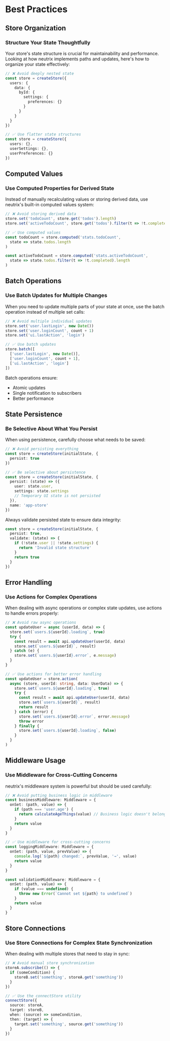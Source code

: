 # Best Practices 

## Store Organization

### Structure Your State Thoughtfully

Your store's state structure is crucial for maintainability and performance. Looking at how neutrix implements paths and updates, here's how to organize your state effectively:

```typescript
// ❌ Avoid deeply nested state
const store = createStore({
  users: {
    data: {
      byId: {
        settings: {
          preferences: {}
        }
      }
    }
  }
})

// ✅ Use flatter state structures
const store = createStore({
  users: {},
  userSettings: {},
  userPreferences: {}
})
```

## Computed Values

### Use Computed Properties for Derived State

Instead of manually recalculating values or storing derived data, use neutrix's built-in computed values system:

```typescript
// ❌ Avoid storing derived data
store.set('todoCount', store.get('todos').length)
store.set('activeTodoCount', store.get('todos').filter(t => !t.completed).length)

// ✅ Use computed values
const todoCount = store.computed('stats.todoCount', 
  state => state.todos.length
)

const activeTodoCount = store.computed('stats.activeTodoCount', 
  state => state.todos.filter(t => !t.completed).length
)
```

## Batch Operations

### Use Batch Updates for Multiple Changes

When you need to update multiple parts of your state at once, use the batch operation instead of multiple set calls:

```typescript
// ❌ Avoid multiple individual updates
store.set('user.lastLogin', new Date())
store.set('user.loginCount', count + 1)
store.set('ui.lastAction', 'login')

// ✅ Use batch updates
store.batch([
  ['user.lastLogin', new Date()],
  ['user.loginCount', count + 1],
  ['ui.lastAction', 'login']
])
```

Batch operations ensure:

* Atomic updates
* Single notification to subscribers
* Better performance

## State Persistence

### Be Selective About What You Persist

When using persistence, carefully choose what needs to be saved:

```typescript
// ❌ Avoid persisting everything
const store = createStore(initialState, {
  persist: true
})

// ✅ Be selective about persistence
const store = createStore(initialState, {
  persist: (state) => ({
    user: state.user,
    settings: state.settings
    // Temporary UI state is not persisted
  }),
  name: 'app-store'
})
```

Always validate persisted state to ensure data integrity:

```typescript
const store = createStore(initialState, {
  persist: true,
  validate: (state) => {
    if (!state.user || !state.settings) {
      return 'Invalid state structure'
    }
    return true
  }
})
```

## Error Handling

### Use Actions for Complex Operations

When dealing with async operations or complex state updates, use actions to handle errors properly:

```typescript
// ❌ Avoid raw async operations
const updateUser = async (userId, data) => {
  store.set(`users.${userId}.loading`, true)
  try {
    const result = await api.updateUser(userId, data)
    store.set(`users.${userId}`, result)
  } catch (e) {
    store.set(`users.${userId}.error`, e.message)
  }
}

// ✅ Use actions for better error handling
const updateUser = store.action(
  async (store, userId: string, data: UserData) => {
    store.set(`users.${userId}.loading`, true)
    try {
      const result = await api.updateUser(userId, data)
      store.set(`users.${userId}`, result)
      return result
    } catch (error) {
      store.set(`users.${userId}.error`, error.message)
      throw error
    } finally {
      store.set(`users.${userId}.loading`, false)
    }
  }
)
```

## Middleware Usage

### Use Middleware for Cross-Cutting Concerns

neutrix's middleware system is powerful but should be used carefully:

```typescript
// ❌ Avoid putting business logic in middleware
const businessMiddleware: Middleware = {
  onSet: (path, value) => {
    if (path === 'user.age') {
      return calculateAgeThings(value) // Business logic doesn't belong here
    }
    return value
  }
}

// ✅ Use middleware for cross-cutting concerns
const loggingMiddleware: Middleware = {
  onSet: (path, value, prevValue) => {
    console.log(`${path} changed:`, prevValue, '→', value)
    return value
  }
}

const validationMiddleware: Middleware = {
  onSet: (path, value) => {
    if (value === undefined) {
      throw new Error(`Cannot set ${path} to undefined`)
    }
    return value
  }
}
```

## Store Connections

### Use Store Connections for Complex State Synchronization

When dealing with multiple stores that need to stay in sync:

```typescript
// ❌ Avoid manual store synchronization
storeA.subscribe(() => {
  if (someCondition) {
    storeB.set('something', storeA.get('something'))
  }
})

// ✅ Use the connectStore utility
connectStore({
  source: storeA,
  target: storeB,
  when: (source) => someCondition,
  then: (target) => {
    target.set('something', source.get('something'))
  }
})
```